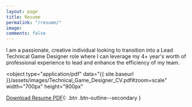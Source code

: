 ```yaml
---
layout: page
title: Resume
permalink: "/resume/"
image: 
comments: false
---
```


I am a passionate, creative individual looking to transition into a Lead Technical Game Designer role where I can leverage my 4+ year's worth of professional experience to lead and enhance the efficiency of my team.

<object
    type="application/pdf"
    data="{{ site.baseurl }}/assets/images/Technical_Game_Designer_CV.pdf#zoom=scale"
    width="700px"
    height="900px"
>
</object>

[Download Resume PDF](/assets/images/resume.pdf){: .btn .btn-outline--secondary }